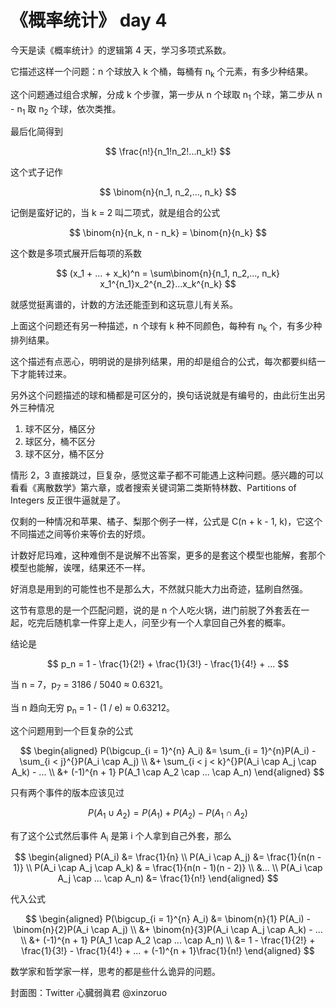 # 《概率统计》 day 4

今天是读《概率统计》的逻辑第 4 天，学习多项式系数。

它描述这样一个问题：n 个球放入 k 个桶，每桶有 n<sub>k</sub> 个元素，有多少种结果。

这个问题通过组合求解，分成 k 个步骤，第一步从 n 个球取 n<sub>1</sub> 个球，第二步从 n - n<sub>1</sub> 取 n<sub>2</sub> 个球，依次类推。

最后化简得到

$$
\frac{n!}{n_1!n_2!...n_k!}
$$

这个式子记作

$$
\binom{n}{n_1, n_2,..., n_k}
$$

记倒是蛮好记的，当 k = 2 叫二项式，就是组合的公式

$$
\binom{n}{n_k, n - n_k} = \binom{n}{n_k}
$$

这个数是多项式展开后每项的系数

$$
(x_1 + ... + x_k)^n = \sum\binom{n}{n_1, n_2,..., n_k} x_1^{n_1}x_2^{n_2}...x_k^{n_k}
$$

就感觉挺离谱的，计数的方法还能歪到和这玩意儿有关系。

上面这个问题还有另一种描述，n 个球有 k 种不同颜色，每种有 n<sub>k</sub> 个，有多少种排列结果。

这个描述有点恶心，明明说的是排列结果，用的却是组合的公式，每次都要纠结一下才能转过来。

另外这个问题描述的球和桶都是可区分的，换句话说就是有编号的，由此衍生出另外三种情况

1. 球不区分，桶区分
2. 球区分，桶不区分
3. 球不区分，桶不区分

情形 2，3 直接跳过，巨复杂，感觉这辈子都不可能遇上这种问题。感兴趣的可以看看《离散数学》第六章，或者搜索关键词第二类斯特林数、Partitions of Integers 反正很牛逼就是了。

仅剩的一种情况和苹果、橘子、梨那个例子一样，公式是 C(n + k - 1, k)，它这个不同描述之间等价来等价去的好烦。

计数好尼玛难，这种难倒不是说解不出答案，更多的是套这个模型也能解，套那个模型也能解，诶嘿，结果还不一样。

好消息是用到的可能性也不是那么大，不然就只能大力出奇迹，猛刷自然强。

这节有意思的是一个匹配问题，说的是 n 个人吃火锅，进门前脱了外套丢在一起，吃完后随机拿一件穿上走人，问至少有一个人拿回自己外套的概率。

结论是

$$
p_n = 1 - \frac{1}{2!} + \frac{1}{3!} - \frac{1}{4!} + ...
$$

当 n = 7，p<sub>7</sub> = 3186 / 5040 ≈ 0.6321。

当 n 趋向无穷 p<sub>n</sub> = 1 - (1 / e) ≈ 0.63212。

这个问题用到一个巨复杂的公式

$$
\begin{aligned}
P(\bigcup_{i = 1}^{n} A_i) &= \sum_{i = 1}^{n}P(A_i) - \sum_{i < j}^{}P(A_i \cap A_j) \\
&+ \sum_{i < j < k}^{}P(A_i \cap A_j \cap A_k) - ... \\
&+ (-1)^{n + 1} P(A_1 \cap A_2 \cap ... \cap A_n)
\end{aligned}
$$

只有两个事件的版本应该见过

$$
P(A_1 \cup A_2) = P(A_1) + P(A_2) - P(A_1 \cap A_2)
$$

有了这个公式然后事件 A<sub>i</sub> 是第 i 个人拿到自己外套，那么

$$
\begin{aligned}
P(A_i) &= \frac{1}{n} \\
P(A_i \cap A_j) &= \frac{1}{n(n - 1)} \\
P(A_i \cap A_j \cap A_k) & = \frac{1}{n(n - 1)(n - 2)} \\
&... \\
P(A_i \cap A_j \cap ... \cap A_n) &= \frac{1}{n!}
\end{aligned}
$$

代入公式

$$
\begin{aligned}
P(\bigcup_{i = 1}^{n} A_i) &= \binom{n}{1} P(A_i) - \binom{n}{2}P(A_i \cap A_j) \\
&+ \binom{n}{3}P(A_i \cap A_j \cap A_k) - ... \\
&+ (-1)^{n + 1} P(A_1 \cap A_2 \cap ... \cap A_n) \\
&= 1 - \frac{1}{2!} + \frac{1}{3!} - \frac{1}{4!} + ... + (-1)^{n + 1}\frac{1}{n!}
\end{aligned}
$$

数学家和哲学家一样，思考的都是些什么诡异的问题。

封面图：Twitter 心臓弱眞君 @xinzoruo